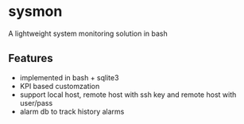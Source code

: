 # sysmon
A lightweight system monitoring solution in bash

## Features
- implemented in bash + sqlite3
- KPI based customzation
- support local host, remote host with ssh key and remote host with user/pass
- alarm db to track history alarms 
